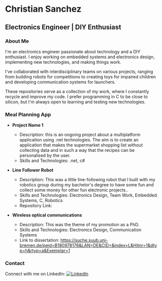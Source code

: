 # Christian Sanchez
## Electronics Engineer | DIY Enthusiast

### About Me
I'm an electronics engineer passionate about technology and a DIY enthusiast. I enjoy working on embedded systems and electronics design, implementing new technologies, and making things work.

I've collaborated with interdisciplinary teams on various projects, ranging from building robots for competitions to creating toys for impaired children and developing communication systems for launchers.

These repositories serve as a collection of my work, where I constantly recycle and improve my code. I prefer programming in C to be close to silicon, but I'm always open to learning and testing new technologies.

### Meal Planning App
- **Project Name 1**
  - Description: this is an ongoing project about a multiplatform application using .net technologies. The aim is to create an application that makes the supermarket shopping list without collecting data and in such a way that the recipes can be personalised by the user.
  - Skills and Technologies: .net, c#

- **Line Follower Robot**
  - Description: This was a little line-following robot that I built with my robotics group during my bachelor's degree to have some fun and collect some money for other fun electronic projects..
  - Skills and Technologies: Electronics Design, Team Work, Embedded Systems, C, Robotics
  - Repository Link: 

- **Wireless optical communications**
  - Description: This was the theme of my promotion as a PhD. 
  - Skills and Technologies: Electronics Design, Communication Systems
  - Link to dissertation: https://suche.suub.uni-bremen.de/peid=B180978176&LAN=DE&CID=&index=L&Hitnr=1&dtyp=h&rtyp=a&Exemplar=1

### Contact
Connect with me on LinkedIn:
[![LinkedIn](images/linkedin-icon.png)](https://www.linkedin.com/in/your-linkedin-profile)

<!-- 
## Welcome to GitHub Pages

You can use the [editor on GitHub](https://github.com/chrislsanchez/chrislsanchez.github.io/edit/main/docs/index.md) to maintain and preview the content for your website in Markdown files.

Whenever you commit to this repository, GitHub Pages will run [Jekyll](https://jekyllrb.com/) to rebuild the pages in your site, from the content in your Markdown files.

### Markdown

Markdown is a lightweight and easy-to-use syntax for styling your writing. It includes conventions for

```markdown
Syntax highlighted code block

# Header 1
## Header 2
### Header 3

- Bulleted
- List

1. Numbered
2. List

**Bold** and _Italic_ and `Code` text

[Link](url) and ![Image](src)
```

For more details see [Basic writing and formatting syntax](https://docs.github.com/en/github/writing-on-github/getting-started-with-writing-and-formatting-on-github/basic-writing-and-formatting-syntax).

### Jekyll Themes

Your Pages site will use the layout and styles from the Jekyll theme you have selected in your [repository settings](https://github.com/chrislsanchez/chrislsanchez.github.io/settings/pages). The name of this theme is saved in the Jekyll `_config.yml` configuration file.

### Support or Contact

Having trouble with Pages? Check out our [documentation](https://docs.github.com/categories/github-pages-basics/) or [contact support](https://support.github.com/contact) and we’ll help you sort it out. -->
